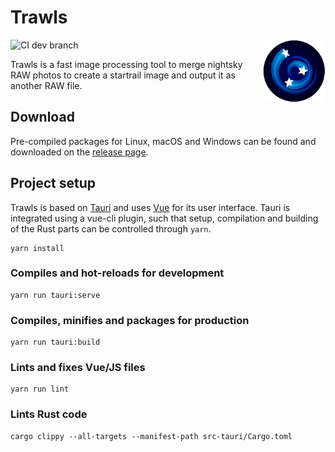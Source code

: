 # Trawls
<img align="right" width="100" height="100" src="src-tauri/icons/Square310x310Logo.png">

![CI dev branch](https://github.com/Silberschleier/trawls/actions/workflows/test-on-pr.yml/badge.svg?branch=dev)

Trawls is a fast image processing tool to merge nightsky RAW photos to create a startrail image and output it as another RAW file.


## Download
Pre-compiled packages for Linux, macOS and Windows can be found and downloaded on the [release page](https://github.com/Silberschleier/trawls/releases).

## Project setup
Trawls is based on [Tauri](https://tauri.studio/en/) and uses [Vue](https://vuejs.org/) for its user interface.
Tauri is integrated using a vue-cli plugin, such that setup, compilation and building of the Rust parts can be controlled through `yarn`.

```
yarn install
```

### Compiles and hot-reloads for development
```
yarn run tauri:serve
```

### Compiles, minifies and packages for production
```
yarn run tauri:build
```

### Lints and fixes Vue/JS files
```
yarn run lint
```

### Lints Rust code
```
cargo clippy --all-targets --manifest-path src-tauri/Cargo.toml
```

